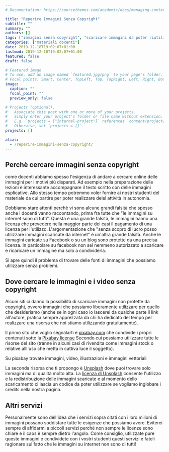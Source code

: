 ```yaml
---
# Documentation: https://sourcethemes.com/academic/docs/managing-content/

title: "Reperire Immagini Senza Copyright"
subtitle: ""
summary: ""
authors: []
tags: ["immagini senza copyright", "scaricare immagini da poter riutilizzare"]
categories: ["materiali docenti"]
date: 2019-12-18T19:02:07+01:00
lastmod: 2019-12-18T19:02:07+01:00
featured: false
draft: false

# Featured image
# To use, add an image named `featured.jpg/png` to your page's folder.
# Focal points: Smart, Center, TopLeft, Top, TopRight, Left, Right, BottomLeft, Bottom, BottomRight.
image:
  caption: ""
  focal_point: ""
  preview_only: false

# Projects (optional).
#   Associate this post with one or more of your projects.
#   Simply enter your project's folder or file name without extension.
#   E.g. `projects = ["internal-project"]` references `content/project/deep-learning/index.md`.
#   Otherwise, set `projects = []`.
projects: []

alias: 
  - /reperire-immagini-senza-copyright/
---
```


## Perchè cercare immagini senza copyright

come docenti abbiamo spesso l'esigenza di andare a cercare online delle immagini per i motivi più disparati. Ad esempio nella preparazione delle lezioni è interessante accompagnare il testo scritto con delle immagini esplicative. Allo stesso tempo potremmo voler fornire ai nostri studenti del materiale da cui partire per poter realizzare delel attività in autonomia.

Dobbiamo stare attenti perchè vi sono alcune grandi falsità che spesso anche i docenti vanno raccontando, prima fra tutte che "le immagini su internet sono di tutti". Questa è una grande falsità, le immagini hanno una licenza che prevedere nella maggior parte dei casi il pagamento di una licenza per l'utilizzo. L'argomentazione che "senza scopro di lucro posso utilizzare immagini scaricate da internet" è un'altra grande falsità. Anche le immagini caricate su Facebook o su un blog sono protette da una precisa licenza. In particolare su facebook non sei nemmeno autorizzato a scaricare e ricaricare un'immagine ma solo a condividerla.

Si apre quindi il problema di trovare delle fonti di immagini che possiamo utilizzare senza problemi.

## Dove cercare le immagini e i video senza copyright

Alcuni siti ci danno la possibilità di scaricare immagini non protette da copyright, ovvero immagini che possiamo liberamente utilizzare per quello che desideriamo (anche se in ogni caso io lascerei da qualche parte il link all'autore, pratica sempre apprezzata da chi ha dedicato del tempo per realizzare una risorsa che noi stiamo utilizzando gratuitamente).

Il primo sito che voglio segnalarti è [pixabay.com](https://pixabay.com/it/) che condivide i propri contenuti sotto la [Pixabay license](https://pixabay.com/it/service/license/) Secondo cui  possiamo utilizzare tutte le risorse del sito (tranne in alcuni casi di rivendita come immagini stock o relative alll'uso che metta in cattiva luce il soggetto).

Su pixabay trovate immagini, video, illustrazioni e immagini vettoriali

La seconda risorsa che ti propongo è [Unsplash](https://unsplash.com/) dove puoi trovare solo immagini ma di qualità molto alta. La [licenza di Unsplash](https://unsplash.com/license) consente l'utilizzo e la redistribuzione delle immagini scaricate e al momento dello scaricamento ci lascia un codice da poter utilizzare se vogliamo inglobare i credits nella nostra pagina.


## Altri servizi

Personalmente sono dell'idea che i servizi sopra citati con i loro milioni di immagini possano soddisfare tutte le esigenze che possiamo avere. Eviterei sempre di affidarmi a piccoli servizi perchè non sempre le licenze sono chiare e il caos è sempre dietro l'angolo. Come consiglio, utilizzate pure queste immagini e condividete con i vostri studenti questi servizi e fateli ragionare sul fatto che le immagini su internet non sono di tutti!

